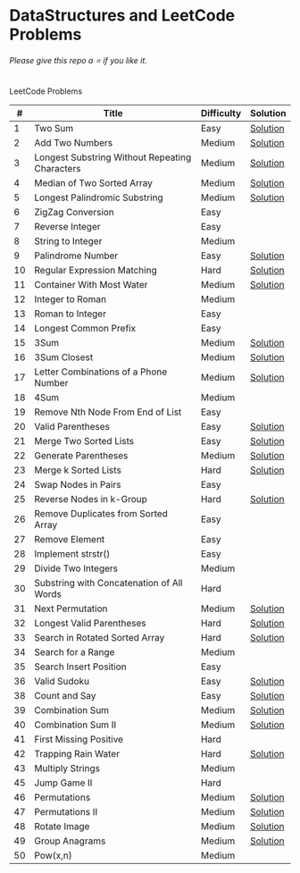 # DataStructures and LeetCode Problems

######  Please give this repo a :star: if you like it. 

LeetCode Problems

\# | Title | Difficulty | Solution
---|---|---|---
1 | Two Sum | Easy | [Solution](src/main/java/problems/arrays/LC01TwoSum.java)
2 | Add Two Numbers | Medium | [Solution](src/main/java/problems/list/LC02AddTwoNumbers.java)
3 | Longest Substring Without Repeating Characters | Medium | [Solution](src/main/java/problems/slidingWindow/LC03LongestSubstringWithoutRepeatingCharacters.java)
4 | Median of Two Sorted Array | Medium | [Solution](src/main/java/problems/arrays/LC04MedianOfTwoSortedArrays.java)
5 | Longest Palindromic Substring | Medium | [Solution](src/main/java/problems/dp/LC05LongestPalindromicSubstring.java)
6 | ZigZag Conversion | Easy | 
7 | Reverse Integer | Easy |
8 | String to Integer | Medium |
9 | Palindrome Number | Easy | [Solution](src/main/java/problems/others/LC09PalindromeNumber.java)
10 | Regular Expression Matching | Hard | [Solution](src/main/java/problems/dp/LC06RegularExpressionMatching.java)
11 | Container With Most Water | Medium | [Solution](src/main/java/problems/greedy/LC11ContainerWithMostWater.java)
12 | Integer to Roman | Medium | 
13 | Roman to Integer | Easy | 
14 | Longest Common Prefix | Easy | 
15 | 3Sum | Medium | [Solution](src/main/java/problems/arrays/LC15Problem3Sum.java)
16 | 3Sum Closest | Medium | [Solution](src/main/java/problems/arrays/LC16Problem3SumClosest.java)
17 | Letter Combinations of a Phone Number | Medium | [Solution](src/main/java/problems/backtracking/LC17MobilePhoneDigitWordCombinations.java)
18 | 4Sum | Medium | 
19 | Remove Nth Node From End of List | Easy | 
20 | Valid Parentheses | Easy | [Solution](src/main/java/problems/stack/LC20ValidParantheses.java)
21 | Merge Two Sorted Lists | Easy | [Solution](src/main/java/problems/list/LC21MergeTwoSortedList.java)
22 | Generate Parentheses | Medium | [Solution](src/main/java/problems/backtracking/LC22GenerateParantheses.java)
23 | Merge k Sorted Lists | Hard | [Solution](src/main/java/problems/divideAndConquer/LC23MergeKSortedLists.java)
24 | Swap Nodes in Pairs | Easy | 
25 | Reverse Nodes in k-Group | Hard | [Solution](src/main/java/problems/list/LC25ReverseNodesInKGroup.java)
26 | Remove Duplicates from Sorted Array | Easy | 
27 | Remove Element | Easy | 
28 | Implement strstr() | Easy |
29 | Divide Two Integers | Medium | 
30 | Substring with Concatenation of All Words | Hard | 
31 | Next Permutation | Medium | [Solution](src/main/java/problems/others/LC31NextPermutation.java)
32 | Longest Valid Parentheses | Hard | [Solution](src/main/java/problems/stack/LC32LongestValidParantheses.java)
33 | Search in Rotated Sorted Array | Hard | [Solution](src/main/java/problems/divideAndConquer/LC33SearchInRotatedArray.java)
34 | Search for a Range | Medium | 
35 | Search Insert Position | Easy | 
36 | Valid Sudoku | Easy | [Solution](src/main/java/problems/arrays/LC36ValidSudoku.java)
38 | Count and Say | Easy | [Solution](src/main/java/problems/others/LC38CountAndSay.java)
39 | Combination Sum | Medium | [Solution](src/main/java/problems/backtracking/LC39CombinationSum.java)
40 | Combination Sum II | Medium | [Solution](src/main/java/problems/backtracking/LC40CombinationSumUnique.java)
41 | First Missing Positive | Hard | 
42 | Trapping Rain Water | Hard | [Solution](src/main/java/problems/arrays/LC42TrappingRainWater.java)
43 | Multiply Strings | Medium | 
45 | Jump Game II | Hard | 
46 | Permutations | Medium | [Solution](src/main/java/problems/backtracking/LC46PermutationsForInputArray.java)
47 | Permutations II | Medium | [Solution](src/main/java/problems/backtracking/LC47PermutationsForInputArrayUnique.java)
48 | Rotate Image | Medium | [Solution](src/main/java/problems/arrays/LC48RotateImage.java)
49 | Group Anagrams | Medium | [Solution](src/main/java/problems/arrays/LC49GroupAnagrams.java)
50 | Pow(x,n) | Medium | 
